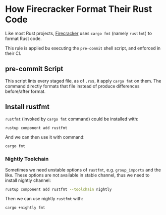 # How Firecracker Format Their Rust Code

Like most Rust projects,
[Firecracker](https://github.com/firecracker-microvm/firecracker/) uses
`cargo fmt` (namely `rustfmt`) to format Rust code.

This rule is applied bu executing the `pre-commit` shell script, and enforced in
their CI.

## pre-commit Script

This script lints every staged file, as of `.rs`s, it apply `cargo fmt` on them.
The command directly formats that file instead of produce differences
before/after format.

## Install rustfmt

`rustfmt` (invoked by `cargo fmt` command) could be installed with:

```sh
rustup component add rustfmt
```

And we can then use it with command:

```sh
cargo fmt
```

### Nightly Toolchain

Sometimes we need unstable options of `rustfmt`, e.g. `group_imports` and the
like. These options are not available in stable channel, thus we need to install
nightly channel:

```sh
rustup component add rustfmt --toolchain nightly
```

Then we can use nightly `rustfmt` with:

```sh
cargo +nightly fmt
```
